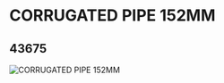 # CORRUGATED PIPE 152MM
## 43675
![CORRUGATED PIPE 152MM](https://lc-www-live-s.legocdn.com/media/bricks/5/2/4631648.jpg)